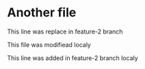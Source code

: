 # Another file

This line was replace in feature-2 branch

This file was modifiead localy

This line was added in feature-2 branch localy
